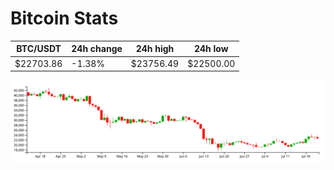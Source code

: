 # Bitcoin Stats

BTC/USDT|24h change|24h high|24h low|
|---|---|---|---|
|$22703.86|-1.38%|$23756.49|$22500.00|

<img src="./chart.svg">

